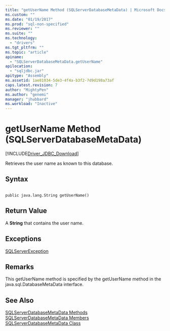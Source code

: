 ```yaml
---
title: "getUserName Method (SQLServerDatabaseMetaData) | Microsoft Docs"
ms.custom: ""
ms.date: "01/19/2017"
ms.prod: "sql-non-specified"
ms.reviewer: ""
ms.suite: ""
ms.technology: 
  - "drivers"
ms.tgt_pltfrm: ""
ms.topic: "article"
apiname: 
  - "SQLServerDatabaseMetaData.getUserName"
apilocation: 
  - "sqljdbc.jar"
apitype: "Assembly"
ms.assetid: 1ae81034-5de3-4f4a-b3f2-7d9d198a73af
caps.latest.revision: 7
author: "MightyPen"
ms.author: "genemi"
manager: "jhubbard"
ms.workload: "Inactive"
---
```

# getUserName Method (SQLServerDatabaseMetaData)
[!INCLUDE[Driver_JDBC_Download](../../../includes/driver_jdbc_download.md)]

  Retrieves the user name as known to this database.  
  
## Syntax  
  
```  
  
public java.lang.String getUserName()  
```  
  
## Return Value  
 A **String** that contains the user name.  
  
## Exceptions  
 [SQLServerException](../../../connect/jdbc/reference/sqlserverexception-class.md)  
  
## Remarks  
 This getUserName method is specified by the getUserName method in the java.sql.DatabaseMetaData interface.  
  
## See Also  
 [SQLServerDatabaseMetaData Methods](../../../connect/jdbc/reference/sqlserverdatabasemetadata-methods.md)   
 [SQLServerDatabaseMetaData Members](../../../connect/jdbc/reference/sqlserverdatabasemetadata-members.md)   
 [SQLServerDatabaseMetaData Class](../../../connect/jdbc/reference/sqlserverdatabasemetadata-class.md)  
  
  
